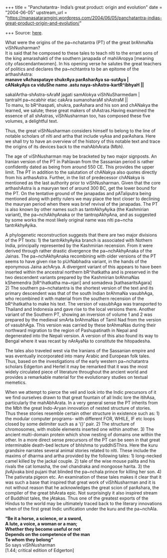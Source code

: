+++
title = "Panchatantra- India’s great product: origin and evolution"
date = "2004-06-05"
upstream_url = "https://manasataramgini.wordpress.com/2004/06/05/panchatantra-indias-great-product-origin-and-evolution/"

+++
Source: [here](https://manasataramgini.wordpress.com/2004/06/05/panchatantra-indias-great-product-origin-and-evolution/).

What were the origins of the pa\~nchatantra (PT) of the great brAhmaNa viShNusharman?  
It is said that he composed to these tales to teach nIti to the errant sons of the king amarashakti of the southern janapada of mahilAropya \[meaning city ofascendantwomen\]. In his opening verse he salutes the great teachers of politics and declares the pa\~nchtantra to be an epitome of the arthashAstra:  
**manave vAchaspataye shukrAya parAsharAya sa-sutAya \|  
cANakyAya ca viduShe namo .astu naya-shAstra-kartR^ibhyaH \|\|**

sakalArtha-shAstra-sAraM jagati samAlokya viShNuSharmedam \|  
tantraiH pa\~ncabhir etac cakAra sumanoharaM shAstraM \|\|  
To manu, to bR^ihaspati, shukra, parAshara and his son and chANakya the learned, we salute; these great makers of shAstras.Having examined the essence of all shAstras, viShNusharman too, has composed these five volumes, a delightful text.

Thus, the great viShNusharman considers himself to belong to the line of notable scholars of nIti and artha that include vyAsa and parAshara. Here we shall try to have an overview of the history of this notable text and trace the origins of its devices back to the mahAbhArata (Mbh).

The age of viShNusharman may be bracketed by two major signposts. An Iranian version of the PT in Pahlavan from the Sassanian period is rather confidently dated as being from around 550 CE. This provides the upper limit. The PT in addition to the salutation of chANakya also quotes directly from his arthasAstra. Further, in the list of predecessor chANakya is mentioned as the last authority prior to viShNusharman. Given that the core arthashAstra is a mauryan text of around 300 BC, get the lower bound for the PT. On the tentative ground of the janapadas and pATaliputra being mentioned along with petty rulers we may place the text closer to declining the mauryan period when there was brief revival of the janapadas. The PT is also known by other names such as tantrAkhyAyika (the Kashmirian variant), the pa\~nchAkhyAnaka or the tantropAkhyAna, and as suggested by some works the most likely original name was nIti pa\~ncha tantrAkhyAyika.

A phylogenetic reconstruction suggests that there are two major divisions of the PT texts: 1) the tantrAkhyAyika branch is associated with Nothern India, principally represented by the Kashmirian recension. From it were derived through rather drastic divergence the pa\~nchAkhyAnaka of the Jainas. The pa\~nchAkhyAnaka recombining with older versions of the PT seems to have given rise to pUrNabhadra variant, in the hands of the eponymous Jaina achArya. A divergent variant of this appears to have been inserted within the ancestral northern bR^ihatkatha and is preserved in the two descendent variants prepared by the Kashmirian brAhmaNas kShemendra \[bR^ihatkatha ma\~njari\] and somadeva \[kathasaritsAgara\]  
2) The southern pa\~nchatantra is the shortest version of the text and its primary descendent was that of the south Indian brAhmaNa vasubhAga, who recombined it with material from the southern recension of the bR^ihatkatha to make his text. The version of vasubhAga was transported to Thailand and Indonesia and gave rise to the local versions there. Another variant of the Southern PT, showing an inversion of volume 1 and 2 was prepared by the medieval smArta brAhmaNas of Tamil Nad from the version of vasubhAga. This version was carried by these brAhmaNas during their northward migration to the region of Pashupatinath in Nepal and degenerated into the Nepali version. A version of this also found its way to Bengal where it was recast by nArAyaNa to constitute the hitopadesha.

The tales also traveled west via the Iranians of the Sassanian empire and was eventually incorporated into many Arabic and European folk tales. Thus, based on the investigations of the early western pa\~nchatantra scholars Edgerton and Hertel it may be remarked that it was the most widely circulated piece of literature throughout the ancient world and provides a remarkable material for the evolutionary studies on textual memetics.

When we attempt to pierce the veil and look into the Indic precursors of it we find ourselves drawn to that great fountain of all Indic lore the itihAsa, particularly the mahAbhArata. In a very general sense the PT inherits from the Mbh the great Indo-Aryan innovation of nested structure of stories. Thus these stories resemble certain other structure in existence such as: 1) the modular computer programs- with different FOR, WHILE, IF etc loops closed by some delimiter such as a ‘{}’ pair. 2) The structure of chromosomes, with mobile elements inserted one within another. 3) The ancient multi-domain protein which show nesting of domains one within the other. In a more direct sense precursors of the PT can be seen in that great interminable death-bed lecture of bhIshma to yuddhiSThira. Here the kuru grandsire narrates several animal stories related to nIti. These include the maxims of dharma and artha provided by the following tales: 1) long-necked camel killed by the jackal couple. 2) tale of the wise mouse palita and his rivals the cat lomasha, the owl chandraka and mongoose harita. 3) the jIvAjivaka bird pujani that blinded the pa\~nchala prince for killing her son. 4) The pativrata pigeon etc. An examination of these tales makes it clear that it was such a base that inspired that great work of viShNusharman and it is not without reason that he acknowledges the great scion of parAshara, the compiler of the great bhArata epic. Not surprisingly it also inspired stream of Buddhist tales, the jAtakas. Thus one of the greatest exports of the Hindus to the world may be ultimately traced back to the literary innovations when of the first great Indic unification under the kuru and the pa\~nchAla.

**“Be it a horse, a science, or a sword,  
A lute, a voice, a woman or a man;  
Whether they become useful or not  
Depends on the competence of the man  
To whom they belong”**  
So says viShNusharman  
\[1.44; critical edition of Edgerton\]

